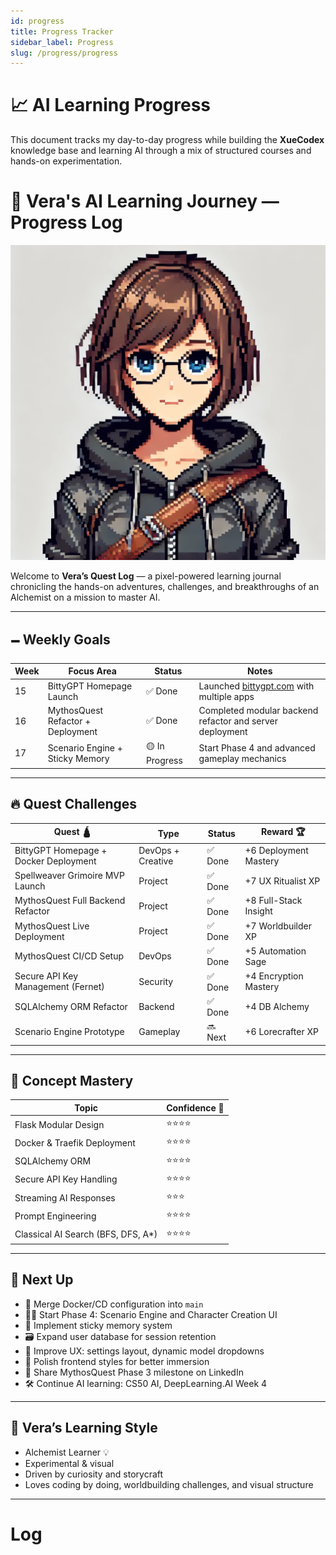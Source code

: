 ```yaml
---
id: progress
title: Progress Tracker
sidebar_label: Progress
slug: /progress/progress
---
```

# 📈 AI Learning Progress

This document tracks my day-to-day progress while building the **XueCodex** knowledge base and learning AI through a mix of structured courses and hands-on experimentation.

# 🌟 Vera's AI Learning Journey — Progress Log

![Vera's AI Learning Journey – Progress Log](/img/Vera_AI_Profile_Card.png)

Welcome to **Vera’s Quest Log** — a pixel-powered learning journal chronicling the hands-on adventures, challenges, and breakthroughs of an Alchemist on a mission to master AI.

---

## 🗕️ Weekly Goals

| Week | Focus Area                        | Status         | Notes                                                            |
| ---- | --------------------------------- | -------------- | ---------------------------------------------------------------- |
| 15   | BittyGPT Homepage Launch          | ✅ Done         | Launched [bittygpt.com](https://bittygpt.com) with multiple apps |
| 16   | MythosQuest Refactor + Deployment | ✅ Done         | Completed modular backend refactor and server deployment         |
| 17   | Scenario Engine + Sticky Memory   | 🟡 In Progress | Start Phase 4 and advanced gameplay mechanics                    |

---

## 🔥 Quest Challenges

| Quest 🛕                              | Type              | Status  | Reward 🏆             |
| ------------------------------------- | ----------------- | ------- | --------------------- |
| BittyGPT Homepage + Docker Deployment | DevOps + Creative | ✅ Done  | +6 Deployment Mastery |
| Spellweaver Grimoire MVP Launch       | Project           | ✅ Done  | +7 UX Ritualist XP    |
| MythosQuest Full Backend Refactor     | Project           | ✅ Done  | +8 Full-Stack Insight |
| MythosQuest Live Deployment           | Project           | ✅ Done  | +7 Worldbuilder XP    |
| MythosQuest CI/CD Setup               | DevOps            | ✅ Done  | +5 Automation Sage    |
| Secure API Key Management (Fernet)    | Security          | ✅ Done  | +4 Encryption Mastery |
| SQLAlchemy ORM Refactor               | Backend           | ✅ Done  | +4 DB Alchemy         |
| Scenario Engine Prototype             | Gameplay          | 🔜 Next | +6 Lorecrafter XP     |

---

## 🧠 Concept Mastery

| Topic                               | Confidence 🌟 |
| ----------------------------------- | ------------- |
| Flask Modular Design                | ⭐⭐⭐⭐          |
| Docker & Traefik Deployment         | ⭐⭐⭐⭐          |
| SQLAlchemy ORM                      | ⭐⭐⭐⭐          |
| Secure API Key Handling             | ⭐⭐⭐⭐          |
| Streaming AI Responses              | ⭐⭐⭐           |
| Prompt Engineering                  | ⭐⭐⭐⭐          |
| Classical AI Search (BFS, DFS, A\*) | ⭐⭐⭐⭐          |

---

## 🚀 Next Up

- 🔄 Merge Docker/CD configuration into `main`
- 🧙‍♂️ Start Phase 4: Scenario Engine and Character Creation UI
- 🧠 Implement sticky memory system
- 🗃️ Expand user database for session retention
- 🧩 Improve UX: settings layout, dynamic model dropdowns
- 🎨 Polish frontend styles for better immersion
- 📢 Share MythosQuest Phase 3 milestone on LinkedIn
- 🛠️ Continue AI learning: CS50 AI, DeepLearning.AI Week 4

---

## 🧙 Vera’s Learning Style

- Alchemist Learner 💡
- Experimental & visual
- Driven by curiosity and storycraft
- Loves coding by doing, worldbuilding challenges, and visual structure

---

# Log


